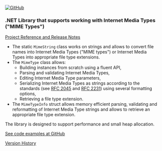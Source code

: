 [![GitHub](https://img.shields.io/github/license/FolkerKinzel/MimeTypes)](https://github.com/FolkerKinzel/MimeTypes/blob/master/LICENSE)


### .NET Library that supports working with Internet Media Types ("MIME Types")
[Project Reference and Release Notes](https://github.com/FolkerKinzel/MimeTypes/releases/tag/v5.0.0)

- The static `MimeString` class works on strings and allows to convert file names into Internet Media Types ("MIME types") or Internet Media Types into appropriate file type extensions.
- The `MimeType` class allows:
  -  Building instances from scratch using a fluent API,
  -  Parsing and validating Internet Media Types,
  -  Editing Internet Media Type parameters,
  -  Serializing Internet Media Types as strings according to the standards (see [RFC 2045](https://datatracker.ietf.org/doc/html/rfc2045#section-5.1) and [RFC 2231](https://datatracker.ietf.org/doc/html/rfc2231.html)) using several formatting options,
  -  Retrieving a file type extension.
- The `MimeTypeInfo` struct allows memory efficient parsing, validating and reformatting of Internet Media Type strings and allows to retrieve an appropriate file type extension.

The library is designed to support performance and small heap allocation.

[See code examples at GitHub](https://github.com/FolkerKinzel/MimeTypes)

[Version History](https://github.com/FolkerKinzel/MimeTypes/releases)



